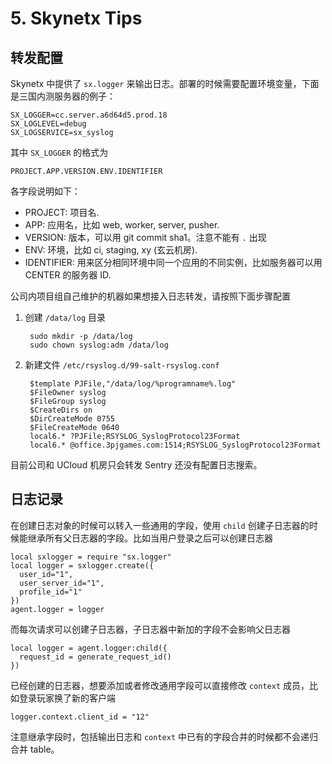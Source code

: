 # 5. Skynetx Tips

## 转发配置

Skynetx 中提供了 `sx.logger` 来输出日志。部署的时候需要配置环境变量，下面是三国内测服务器的例子：

```
SX_LOGGER=cc.server.a6d64d5.prod.18
SX_LOGLEVEL=debug
SX_LOGSERVICE=sx_syslog
```

其中 `SX_LOGGER` 的格式为

    PROJECT.APP.VERSION.ENV.IDENTIFIER

各字段说明如下：

- PROJECT: 项目名.
- APP: 应用名，比如 web, worker, server, pusher.
- VERSION: 版本，可以用 git commit sha1。注意不能有 `.` 出现
- ENV: 环境，比如 ci, staging, xy (玄云机房).
- IDENTIFIER: 用来区分相同环境中同一个应用的不同实例，比如服务器可以用 CENTER 的服务器 ID.

公司内项目组自己维护的机器如果想接入日志转发，请按照下面步骤配置

1. 创建 `/data/log` 目录

        sudo mkdir -p /data/log
        sudo chown syslog:adm /data/log

2. 新建文件 `/etc/rsyslog.d/99-salt-rsyslog.conf`

        $template PJFile,"/data/log/%programname%.log"
        $FileOwner syslog
        $FileGroup syslog
        $CreateDirs on
        $DirCreateMode 0755
        $FileCreateMode 0640
        local6.* ?PJFile;RSYSLOG_SyslogProtocol23Format
        local6.* @office.3pjgames.com:1514;RSYSLOG_SyslogProtocol23Format

目前公司和 UCloud 机房只会转发 Sentry 还没有配置日志搜索。

## 日志记录

在创建日志对象的时候可以转入一些通用的字段，使用 `child` 创建子日志器的时候能继承所有父日志器的字段。比如当用户登录之后可以创建日志器

```
local sxlogger = require "sx.logger"
local logger = sxlogger.create({
  user_id="1",
  user_server_id="1",
  profile_id="1"
})
agent.logger = logger
```

而每次请求可以创建子日志器，子日志器中新加的字段不会影响父日志器

```
local logger = agent.logger:child({
  request_id = generate_request_id()
})
```

已经创建的日志器，想要添加或者修改通用字段可以直接修改 `context` 成员，比如登录玩家换了新的客户端

```
logger.context.client_id = "12"
```

注意继承字段时，包括输出日志和 `context` 中已有的字段合并的时候都不会递归合并 table。
